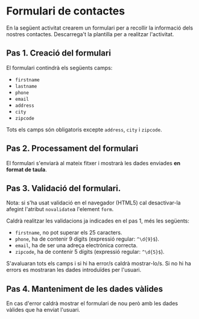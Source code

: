 # Formulari de contactes

En la següent activitat crearem un formulari per a recollir la informació dels nostres contactes.
Descarrega't la plantilla per a realitzar l'activitat.

## Pas 1. Creació del formulari

El formulari contindrà els següents camps:

* `firstname`
* `lastname`
* `phone`
* `email`
* `address`
* `city`
* `zipcode`

Tots els camps són obligatoris excepte `address`, `city` i `zipcode`.

## Pas 2. Processament del formulari

El formulari s'enviarà al mateix fitxer i mostrarà les dades enviades **en format de taula**.

## Pas 3. Validació del formulari.

Nota: si s'ha usat validació en el navegador (HTML5) cal desactivar-la afegint l'atribut `novalidate`a l'element `form`.

Caldrà realitzar les validacions ja indicades en el pas 1, més les següents:
* `firstname`, no pot superar els 25 caracters.
* `phone`, ha de contenir 9 digits (expressió regular: `^\d{9}$`).
* `email`, ha de ser una adreça electrònica correcta.
* `zipcode`, ha de contenir 5 dígits (expressió regular: `^\d{5}$`).

S'avaluaran tots els camps i si hi ha error/s caldrà mostrar-lo/s. Si no hi ha errors es mostraran les dades introduïdes per l'usuari.

## Pas 4. Manteniment de les dades vàlides

En cas d'error caldrà mostrar el formulari de nou però amb les dades vàlides que ha enviat l'usuari.


